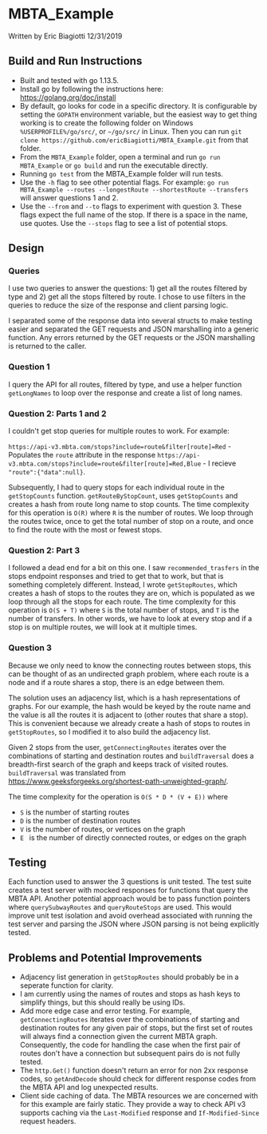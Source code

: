 # MBTA_Example

Written by Eric Biagiotti 12/31/2019

## Build and Run Instructions ##

* Built and tested with go 1.13.5.
* Install go by following the instructions here: https://golang.org/doc/install
* By default, go looks for code in a specific directory. It is configurable by setting the `GOPATH` environment variable, but the easiest way to get thing working is to create the following folder on Windows `%USERPROFILE%/go/src/`, or `~/go/src/` in Linux. Then you can run `git clone https://github.com/ericBiagiotti/MBTA_Example.git` from that folder.
* From the `MBTA_Example` folder, open a terminal and run `go run MBTA_Example` or `go build` and run the executable directly.
* Running `go test` from the MBTA_Example folder will run tests.
* Use the `-h` flag to see other potential flags. For example: `go run MBTA_Example --routes --longestRoute --shortestRoute --transfers` will answer questions 1 and 2.
* Use the `--from` and `--to` flags to experiment with question 3. These flags expect the full name of the stop. If there is a space in the name, use quotes. Use the `--stops` flag to see a list of potential stops.

## Design ##

### Queries ###
 I use two queries to answer the questions: 1) get all the routes filtered by type and 2) get all the stops filtered by route. I chose to use filters in the queries to reduce the size of the response and client parsing logic.

 I separated some of the response data into several structs to make testing easier and separated the GET requests and JSON marshalling into a generic function. Any errors returned by the GET requests or the JSON marshalling is returned to the caller.

### Question 1 ###
I query the API for all routes, filtered by type, and use a helper function `getLongNames` to loop over the response and create a list of long names.

### Question 2: Parts 1 and 2 ###
I couldn't get stop queries for multiple routes to work. For example:

`https://api-v3.mbta.com/stops?include=route&filter[route]=Red` - Populates the `route` attribute in the response
`https://api-v3.mbta.com/stops?include=route&filter[route]=Red,Blue` - I recieve `"route":{"data":null}`.

Subsequently, I had to query stops for each individual route in the `getStopCounts` function. `getRouteByStopCount`, uses `getStopCounts` and creates a hash from route long name to stop counts. The time complexity for this operation is `O(R)` where `R` is the number of routes. We loop through the routes twice, once to get the total number of stop on a route, and once to find the route with the most or fewest stops.

### Question 2: Part 3 ###
I followed a dead end for a bit on this one. I saw `recommended_trasfers` in the stops endpoint responses and tried to get that to work, but that is something completely different. Instead, I wrote `getStopRoutes`, which creates a hash of stops to the routes they are on, which is populated as we loop through all the stops for each route. The time complexity for this operation is `O(S + T)` where `S` is the total number of stops, and `T` is the number of transfers. In other words, we have to look at every stop and if a stop is on multiple routes, we will look at it multiple times.

### Question 3 ###
Because we only need to know the connecting routes between stops, this can be thought of as an undirected graph problem, where each route is a node and if a route shares a stop, there is an edge between them.

The solution uses an adjacency list, which is a hash representations of graphs. For our example, the hash would be keyed by the route name and the value is all the routes it is adjacent to (other routes that share a stop). This is convenient because we already create a hash of stops to routes in `getStopRoutes`, so I modified it to also build the adjacency list.

Given 2 stops from the user, `getConnectingRoutes` iterates over the combinations of starting and destination routes and `buildTraversal` does a breadth-first search of the graph and keeps track of visited routes. `buildTraversal` was translated from https://www.geeksforgeeks.org/shortest-path-unweighted-graph/.

The time complexity for the operation is `O(S * D * (V + E))` where
* `S` is the number of starting routes
* `D` is the number of destination routes
* `V` is the number of routes, or vertices on the graph
* `E ` is the number of directly connected routes, or edges on the graph

## Testing ##
Each function used to answer the 3 questions is unit tested. The test suite creates a test server with mocked responses for functions that query the MBTA API. Another potential approach would be to pass function pointers where `querySubwayRoutes` and `queryRouteStops` are used. This would improve unit test isolation and avoid overhead associated with running the test server and parsing the JSON where JSON parsing is not being explicitly tested.

## Problems and Potential Improvements ##
- Adjacency list generation in `getStopRoutes` should probably be in a seperate function for clarity.
- I am currently using the names of routes and stops as hash keys to simplify things, but this should really be using IDs.
- Add more edge case and error testing. For example, `getConnectingRoutes` iterates over the combinations of starting and destination routes for any given pair of stops, but the first set of routes will always find a connection given the current MBTA graph. Consequently, the code for handling the case when the first pair of routes don't have a connection but subsequent pairs do is not fully tested.
- The `http.Get()` function doesn't return an error for non 2xx response codes, so `getAndDecode` should check for different response codes from the MBTA API and log unexpected results.
- Client side caching of data. The MBTA resources we are concerned with for this example are fairly static. They provide a way to check API v3 supports caching via the `Last-Modified` response and  `If-Modified-Since` request headers.
